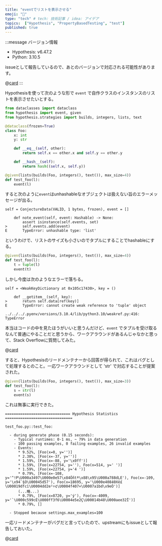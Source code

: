 ```yaml
---
title: "eventでリストを表示させる"
emoji: "🐞"
type: "tech" # tech: 技術記事 / idea: アイデア
topics:  ["Hypothesis", "PropertyBasedTesting", "test"]
published: true
---
```


:::message
バージョン情報

* Hypothesis: v6.47.2
* Python: 3.10.5

issueとして報告しているので、あとのバージョンで対応される可能性があります。

@[card](https://github.com/HypothesisWorks/hypothesis/issues/3393)
:::

Hypothesisを使って次のような形で `event` で自作クラスのインスタンスのリストを表示させたいとする。

```python
from dataclasses import dataclass
from hypothesis import event, given
from hypothesis.strategies import builds, integers, lists, text

@dataclass(frozen=True)
class Foo:
    x: int
    y: str

    def __eq__(self, other):
        return self.x == other.x and self.y == other.y

    def __hash__(self):
        return hash((self.x, self.y))

@given(lists(builds(Foo, integers(), text()), max_size=4))
def test_foo(l):
    event(l)
```

すると次のように`event`はunhashableなオブジェクトは扱えない旨のエラーメッセージが出る。

```
self = ConjectureData(VALID, 1 bytes, frozen), event = []

    def note_event(self, event: Hashable) -> None:
        assert isinstance(self.events, set)
>       self.events.add(event)
E       TypeError: unhashable type: 'list'
```

というわけで、リストのサイズも小さいのでタプルにすることでhashableにする。

```python
@given(lists(builds(Foo, integers(), text()), max_size=4))
def test_foo(l):
    t = tuple(l)
    event(t)
```

しかし今度は次のようなエラーで落ちる。

```
self = <WeakKeyDictionary at 0x105c17430>, key = ()

    def __getitem__(self, key):
>       return self.data[ref(key)]
E       TypeError: cannot create weak reference to 'tuple' object

../../../.pyenv/versions/3.10.4/lib/python3.10/weakref.py:416: TypeError
```

本当はコードの中を見たほうがいいと思うんだけど、`event` でタプルを受け取るなんて普通にやることだと思うから、ワークアラウンドがあるんじゃなかと思って、Stack Overflowに質問してみた。

@[card](https://stackoverflow.com/q/72843753/515508)

すると、Hypothesisのリードメンテナーから回答が得られて、これはバグとして処理するとのこと。一応ワークアラウンドとして 'str' で対応することが提案された。

```python
@given(lists(builds(Foo, integers(), text()), max_size=3))
def test_foo(l):
    s = str(l)
    event(s)
```

これは無事に実行できた。

```
============================== Hypothesis Statistics ===============================

test_foo.py::test_foo:

  - during generate phase (0.15 seconds):
    - Typical runtimes: 0-1 ms, ~ 79% in data generation
    - 100 passing examples, 0 failing examples, 26 invalid examples
    - Events:
      * 9.52%, [Foo(x=0, y='')]
      * 2.38%, [Foo(x=-37, y='')]
      * 1.59%, [Foo(x=-88, y='\x0ff')]
      * 1.59%, [Foo(x=22754, y=''), Foo(x=514, y=' ')]
      * 1.59%, [Foo(x=22754, y='4 ')]
      * 0.79%, [Foo(x=-108, y='^!P\U000a3497\U000e0e57\x84Óñtª\x88\x95\U000a788dLE'), Foo(x=-109, y='\x94`§O\U00045d57'), Foo(x=18695, y='\U000e40840Xë£\U00019dfcì\U0004dd2e²÷¢\U0004f407×\U0007a1bd\x9eÖ')]
      (...略...)
      * 0.79%, [Foo(x=8720, y='ý'), Foo(x=-4009, y='`\U000c599cÉ\U000ff3f6\U0004e5e2Ç\U00014b48\U000aee32Ï')]
      * 0.79%, []

  - Stopped because settings.max_examples=100
```

一応リードメンテナーがバグだと言っていたので、upstreamにもissueとして報告しておいた。

@[card](https://github.com/HypothesisWorks/hypothesis/issues/3393)
